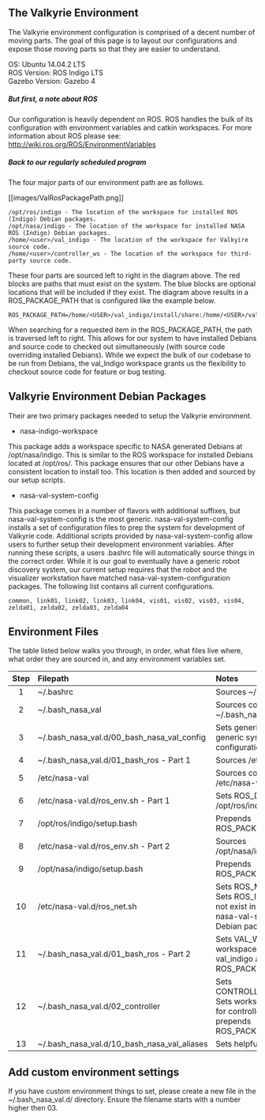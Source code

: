 ## The Valkyrie Environment  
The Valkyrie environment configuration is comprised of a decent number of moving parts. The goal of this page is to layout our configurations and expose those moving parts so that they are easier to understand.  

OS: Ubuntu 14.04.2 LTS  
ROS Version: ROS Indigo LTS  
Gazebo Version: Gazebo 4  

##### But first, a note about ROS  
Our configuration is heavily dependent on ROS. ROS handles the bulk of its configuration with environment variables and catkin workspaces. For more information about ROS please see: http://wiki.ros.org/ROS/EnvironmentVariables  

##### Back to our regularly scheduled program  
The four major parts of our environment path are as follows.  

[[images/ValRosPackagePath.png]]

    /opt/ros/indigo - The location of the workspace for installed ROS (Indigo) Debian packages.
    /opt/nasa/indigo - The location of the workspace for installed NASA ROS (Indigo) Debian packages.
    /home/<user>/val_indigo - The location of the workspace for Valkyire source code.
    /home/<user>/controller_ws - The location of the workspace for third-party source code.

These four parts are sourced left to right in the diagram above. The red blocks are paths that must exist on the system. The blue blocks are optional locations that will be included if they exist. The diagram above results in a     ROS_PACKAGE_PATH that is configured like the example below.

    ROS_PACKAGE_PATH=/home/<USER>/val_indigo/install/share:/home/<USER>/val_indigo/install/stacks:/opt/nasa/indigo/share:/opt/nasa/indigo/stacks:/opt/ros/indigo/share:/opt/ros/indigo/stacks

When searching for a requested item in the ROS_PACKAGE_PATH, the path is traversed left to right. This allows for our system to have installed Debians and source code to checked out simultaneously (with source code overriding installed Debians). While we expect the bulk of our codebase to be run from Debians, the val_Indigo workspace grants us the flexibility to checkout source code for feature or bug testing.

## Valkyrie Environment Debian Packages
Their are two primary packages needed to setup the Valkyrie environment.

* nasa-indigo-workspace

This package adds a workspace specific to NASA generated Debians at /opt/nasa/indigo. This is similar to the ROS workspace for installed Debians located at /opt/ros/<rosversion>.
This package ensures that our other Debians have a consistent location to install too. This location is then added and sourced by our setup scripts. 

* nasa-val-system-config

This package comes in a number of flavors with additional suffixes, but nasa-val-system-config is the most generic. nasa-val-system-config installs a set of configuration files to prep the system for development of Valkyrie code. Additional scripts provided by nasa-val-system-config allow users to further setup their development environment variables. After running these scripts, a users .bashrc file will automatically source things in the correct order. 
While it is our goal to eventually have a generic robot discovery system, our current setup requires that the robot and the visualizer workstation have matched nasa-val-system-configuration packages. The following list contains all current configurations.  

    common, link01, link02, link03, link04, vis01, vis02, vis03, vis04, zelda01, zelda02, zelda03, zelda04

## Environment Files
The table listed below walks you through, in order, what files live where, what order they are sourced in, and any environment variables set.  

Step | Filepath | Notes | Variables Set
:--------:|:--------|:--------|:--------
1 | ~/.bashrc | Sources ~/.bash_nasa_val | 
2 | ~/.bash_nasa_val | Sources contents of ~/.bash_nasa_val.d |
3 | ~/.bash_nasa_val.d/00_bash_nasa_val_config | Sets generic variables and generic system configurations |
4 | ~/.bash_nasa_val.d/01_bash_ros - Part 1 | Sources /etc/nasa-val |
5 | /etc/nasa-val | Sources contents of /etc/nasa-val.d |
6 | /etc/nasa-val.d/ros_env.sh - Part 1	| Sets ROS_DISTRO. Sources /opt/ros/indigo/setup.bash | ROS_DISTRO=indigo |
7 | /opt/ros/indigo/setup.bash | Prepends ROS_PACKAGE_PATH | ROS_PACKAGE_PATH=/opt/ros/indigo/share:/opt/ros/indigo/stacks |
8 | /etc/nasa-val.d/ros_env.sh - Part 2 | Sources /opt/nasa/indigo/setup.bash |
9 | /opt/nasa/indigo/setup.bash | Prepends ROS_PACKAGE_PATH | ROS_PACKAGE_PATH=/opt/nasa/indigo/share:/opt/nasa/indigo/stacks:$ROS_PACKAGE_PATH |
10 | /etc/nasa-val.d/ros_net.sh	| Sets ROS_MASTER_URI. Sets ROS_IP. This file does not exist in the generic nasa-val-system-config Debian package | ROS_MASTER_URI=http://<Link processor ip here>:11311 ROS_IP=<current machines ip here> |
11 | ~/.bash_nasa_val.d/01_bash_ros - Part 2 | Sets VAL_WORKSPACE. Sets workspace hierarchy for val_indigo and prepends ROS_PACKAGE_PATH | VAL_WORKSPACE=~/val_indigo ROS_PACKAGE_PATH=/home/<user>/val_indigo/install/share:/home/<user>/val_indigo/install/stacks:$ROS_PACKAGE_PATH |
12 | ~/.bash_nasa_val.d/02_controller | Sets CONTROLLER_WORKSPACE. Sets workspace hierarchy for controller_ws and prepends ROS_PACKAGE_PATH | CONTROLLER_WORKSPACE=~/controller_ws ROS_PACKAGE_PATH=/home/<user>/controller_ws/install/share:/home/<user>/controller_ws/install/stacks:$ROS_PACKAGE_PATH |
13 | ~/.bash_nasa_val.d/10_bash_nasa_val_aliases | Sets helpful alias values |

## Add custom environment settings
If you have custom environment things to set, please create a new file in the ~/.bash_nasa_val.d/ directory. Ensure the filename starts with a number higher then 03. 